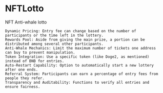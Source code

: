 # NFTLotto
NFT Anti-whale lotto

    Dynamic Pricing: Entry fee can change based on the number of participants or the time left in the lottery.
    Rewards Pool: Aside from giving the main prize, a portion can be distributed among several other participants.
    Anti-Whale Mechanics: Limit the maximum number of tickets one address can buy to prevent manipulation.
    Token Integration: Use a specific token (like Doge2, as mentioned) instead of BNB for entries.
    Auto-Restart Capability: Option to automatically start a new lottery after one ends.
    Referral System: Participants can earn a percentage of entry fees from people they refer.
    Transparency and Auditability: Functions to verify all entries and ensure fairness.
